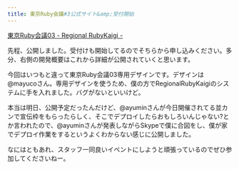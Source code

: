 ```yaml
---
title: 東京Ruby会議#3公式サイト&amp;受付開始
---
```

<a href="http://regional.rubykaigi.org/tokyo03">東京Ruby会議03 - Regional RubyKaigi -</a>

先程、公開しました。受付けも開始してるのでそちらから申し込みください。多分、右側の開発概要はこれから詳細が公開されていくと思います。

今回はいつもと違って東京Ruby会議03専用デザインです。デザインは@mayucoさん。専用デザインを使うため、僕の方でRegionalRubyKaigiのシステムに手を入れました。バグがないといいけど。

本当は明日、公開予定だったんだけど、@ayuminさんが今日開催されてる並カンで宣伝枠をもらったらしく、そこでデプロイしたらおもしろいんじゃない?とか言われたので、@ayuminさんが発表しながらSkypeで僕に合図をし、僕が家でデプロイ作業をするというよくわからない感じに公開しました。

なにはともあれ、スタッフ一同良いイベントにしようと頑張っているのでぜひ参加してくださいねー。
